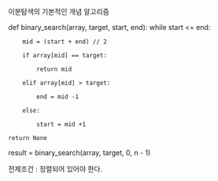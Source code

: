 이분탐색의 기본적인 개념 알고리즘



def binary_search(array, target, start, end):
    while start <= end:
    
        mid = (start + end) // 2
        
        if array[mid] == target:
        
            return mid
            
        elif array[mid] > target:
        
            end = mid -1
            
        else:
        
            start = mid +1
            
    return None
result = binary_search(array, target, 0, n - 1)





전제조건 : 정렬되어 있어야 한다.
